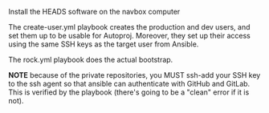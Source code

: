 Install the HEADS software on the navbox computer

The create-user.yml playbook creates the production and dev users, and set them
up to be usable for Autoproj. Moreover, they set up their access using the same
SSH keys as the target user from Ansible.

The rock.yml playbook does the actual bootstrap.

**NOTE** because of the private repositories, you MUST ssh-add your SSH key to
the ssh agent so that ansible can authenticate with GitHub and GitLab. This
is verified by the playbook (there's going to be a "clean" error if it
is not).
